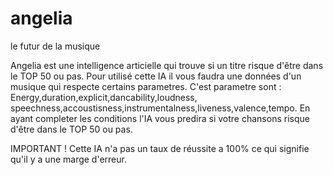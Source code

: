 # angelia
le futur de la musique

Angelia est une intelligence articielle qui trouve si un titre risque d'être dans le TOP 50 ou pas.
Pour utilisé cette IA il vous faudra une données d'un musique qui respecte certains parametres.
C'est parametre sont : Energy,duration,explicit,dancability,loudness, speechness,accoustisness,instrumentalness,liveness,valence,tempo.
En ayant completer les conditions l'IA vous predira si votre chansons risque d'être dans le TOP 50 ou pas.

IMPORTANT ! 
Cette IA n'a pas un taux de réussite a 100% ce qui signifie qu'il y a une marge d'erreur.

